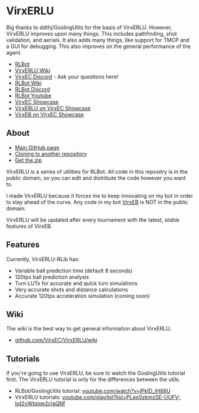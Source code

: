 # VirxERLU

Big thanks to ddthj/GoslingUtils for the basis of VirxERLU. However, VirxERLU improves upon many things. This includes pathfinding, shot validation, and aerials. It also adds many things, like support for TMCP and a GUI for debugging. This also improves on the general performance of the agent.

+ [RLBot](http://www.rlbot.org/)
+ [VirxERLU Wiki](https://github.com/VirxEC/VirxERLU/wiki)
+ [VirxEC Discord](https://discord.gg/rutfWr4Yrw) - Ask your questions here!
+ [RLBot Wiki](https://github.com/RLBot/RLBot/wiki)
+ [RLBot Discord](https://discord.gg/rlbot)
+ [RLBot Youtube](https://www.youtube.com/channel/UCu8scB_k94Kh-iO979QTDJA)
+ [VirxEC Showcase](https://www.virxcase.dev)
+ [VirxERLU on VirxEC Showcase](https://virxerlu.virxcase.dev/)
+ [VirxEB on VirxEC Showcase](https://virxeb.virxcase.dev/)

## About

+ [Main GitHub page](https://github.com/VirxEC/VirxERLU)
+ [Cloning to another repository](https://github.com/VirxEC/VirxERLU/generate)
+ [Get the zip](https://github.com/VirxEC/VirxERLU/archive/master.zip)

VirxERLU is a series of utilities for RLBot.
All code in this repositry is in the public domain, so you can edit and distribute the code however you want to.

I made VirxERLU because it forces me to keep innovating on my bot in order to stay ahead of the curve. Any code in my bot [VirxEB](https://github.com/VirxEC/VirxEB) is NOT in the public domain.

VirxERLU will be updated after every tournament with the latest, *stable* features of VirxEB.

## Features

Currently, VirxERLU-RLib has:

+ Variable ball prediction time (default 8 seconds)
+ 120tps ball prediction analysis
+ Turn LUTs for accurate and quick turn simulations
+ Very accurate shots and distance calculations
+ Accurate 120tps acceleration simulation (coming soon)

## Wiki

The wiki is the best way to get general information about VirxERLU.

+ [github.com/VirxEC/VirxERLU/wiki](https://github.com/VirxEC/VirxERLU/wiki)

## Tutorials

If you're going to use VirxERLU, be sure to watch the GoslingUtils tutorial first. The VirxERLU tutorial is only for the differences between the utils.

+ RLBot/GoslingUtils tutorial: [youtube.com/watch?v=lPkID_IH88U](https://www.youtube.com/watch?v=lPkID_IH88U)
+ VirxERLU tutorials: [youtube.com/playlist?list=PLeo0zkmzSE-UUFV-bd2vWtqiqe2cjaQNf](https://www.youtube.com/playlist?list=PLeo0zkmzSE-UUFV-bd2vWtqiqe2cjaQNf)
